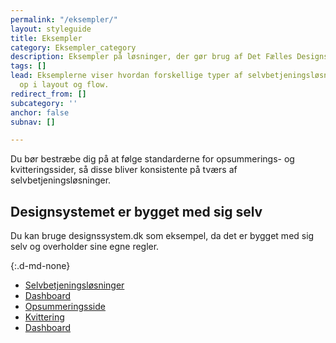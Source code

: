 ```yaml
---
permalink: "/eksempler/"
layout: styleguide
title: Eksempler
category: Eksempler_category
description: Eksempler på løsninger, der gør brug af Det Fælles Designsystem
tags: []
lead: Eksemplerne viser hvordan forskellige typer af selvbetjeningsløsninger kan sættes
  op i layout og flow.
redirect_from: []
subcategory: ''
anchor: false
subnav: []

---
```

Du bør bestræbe dig på at følge standarderne for opsummerings- og kvitteringssider, så disse bliver konsistente på tværs af selvbetjeningsløsninger.

## Designsystemet er bygget med sig selv
Du kan bruge designssystem.dk som eksempel, da det er bygget med sig selv og overholder sine egne regler.

{:.d-md-none}
- <a href="/eksempler/selvbetjeningsloesninger/" class="bold-link">Selvbetjeningsløsninger</a>
- <a href="/eksempler/dashboard/" class="bold-link">Dashboard</a>
- <a href="/eksempler/opsummeringsside/" class="bold-link">Opsummeringsside</a>
- <a href="/eksempler/kvittering/" class="bold-link">Kvittering</a>
- <a href="/eksempler/dashboard/" class="bold-link">Dashboard</a>